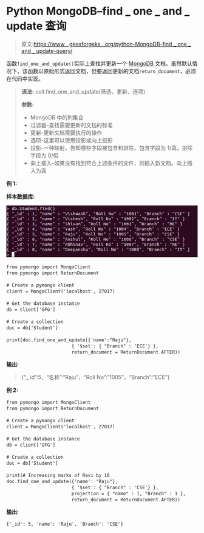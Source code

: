 # Python MongoDB–find _ one _ and _ update 查询

> 原文:[https://www . geesforgeks . org/python-MongoDB-find _ one _ and _ update-query/](https://www.geeksforgeeks.org/python-mongodb-find_one_and_update-query/)

函数`find_one_and_update()`实际上查找并更新一个 [MongoDB](https://www.geeksforgeeks.org/mongodb-and-python/) 文档。虽然默认情况下，该函数以原始形式返回文档，但要返回更新的文档`return_document`，必须在代码中实现。

> **语法:** coll.find_one_and_update(筛选、更新、选项)
> 
> **参数:**
> 
> *   MongoDB 中的列集合
> *   过滤器-查找需要更新的文档的标准
> *   更新-更新文档需要执行的操作
> *   选项-这里可以使用投影或向上投影
> *   投影-一种映射，告知哪些字段被包含和排除，包含字段为 1/真，排除字段为 0/假
> *   向上插入-如果没有找到符合上述条件的文件，则插入新文档。向上插入为真

**例 1:**

**样本数据库:**

![python-mongodb-sample-database3](img/3e4740b76e811de5e6d3c8fede6bad4f.png)

```
from pymongo import MongoClient
from pymongo import ReturnDocument

# Create a pymongo client
client = MongoClient('localhost', 27017)

# Get the database instance
db = client['GFG']

# Create a collection
doc = db['Student']

print(doc.find_one_and_update({'name':"Raju"},
                        { '$set': { "Branch" : 'ECE'} }, 
                        return_document = ReturnDocument.AFTER))
```

**输出:**

> {“_ id”:5，“名称”:“Raju”，“Roll No”:“1005”，“Branch”:“ECE”}

**例 2:**

```
from pymongo import MongoClient
from pymongo import ReturnDocument

# Create a pymongo client
client = MongoClient('localhost', 27017)

# Get the database instance
db = client['GFG']

# Create a collection
doc = db['Student']

print(# Increasing marks of Ravi by 10 
doc.find_one_and_update({'name': "Raju"}, 
                        { '$set': { "Branch" : 'CSE'} }, 
                        projection = { "name" : 1, "Branch" : 1 }, 
                        return_document = ReturnDocument.AFTER))
```

**输出:**

```
{'_id': 5, 'name': 'Raju', 'Branch': 'CSE'}

```